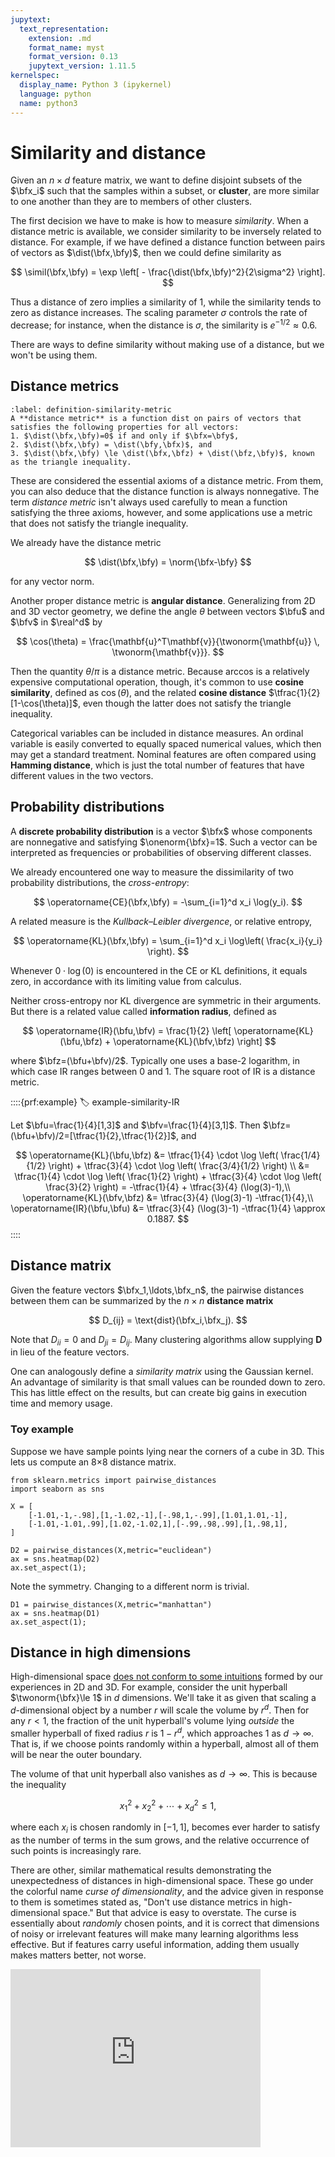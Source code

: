 ```yaml
---
jupytext:
  text_representation:
    extension: .md
    format_name: myst
    format_version: 0.13
    jupytext_version: 1.11.5
kernelspec:
  display_name: Python 3 (ipykernel)
  language: python
  name: python3
---
```


# Similarity and distance

Given an $n\times d$ feature matrix, we want to define disjoint subsets of the $\bfx_i$ such that the samples within a subset, or **cluster**, are more similar to one another than they are to members of other clusters.

The first decision we have to make is how to measure *similarity*. When a distance metric is available, we consider similarity to be inversely related to distance. For example, if we have defined a distance function between pairs of vectors as $\dist(\bfx,\bfy)$, then we could define similarity as 

$$
\simil(\bfx,\bfy) = \exp \left[ - \frac{\dist(\bfx,\bfy)^2}{2\sigma^2}  \right].
$$

Thus a distance of zero implies a similarity of 1, while the similarity tends to zero as distance increases. The scaling parameter $\sigma$ controls the rate of decrease; for instance, when the distance is $\sigma$, the similarity is $e^{-1/2}\approx 0.6$. 

There are ways to define similarity without making use of a distance, but we won't be using them.

## Distance metrics

````{prf:definition}
:label: definition-similarity-metric
A **distance metric** is a function dist on pairs of vectors that satisfies the following properties for all vectors:
1. $\dist(\bfx,\bfy)=0$ if and only if $\bfx=\bfy$,
2. $\dist(\bfx,\bfy) = \dist(\bfy,\bfx)$, and
3. $\dist(\bfx,\bfy) \le \dist(\bfx,\bfz) + \dist(\bfz,\bfy)$, known as the triangle inequality.
````

These are considered the essential axioms of a distance metric. From them, you can also deduce that the distance function is always nonnegative. The term *distance metric* isn't always used carefully to mean a function satisfying the three axioms, however, and some applications use a metric that does not satisfy the triangle inequality. 

We already have the distance metric

$$
\dist(\bfx,\bfy) = \norm{\bfx-\bfy}
$$

for any vector norm. 

Another proper distance metric is **angular distance**. Generalizing from 2D and 3D vector geometry, we define the angle $\theta$ between vectors $\bfu$ and $\bfv$ in $\real^d$ by

$$
\cos(\theta) = \frac{\mathbf{u}^T\mathbf{v}}{\twonorm{\mathbf{u}} \, \twonorm{\mathbf{v}}}.
$$

Then the quantity $\theta/\pi$ is a distance metric. Because arccos is a relatively expensive computational operation, though, it's common to use **cosine similarity**, defined as $\cos(\theta)$, and the related **cosine distance** $\tfrac{1}{2}[1-\cos(\theta)]$, even though the latter does not satisfy the triangle inequality.

Categorical variables can be included in distance measures. An ordinal variable is easily converted to equally spaced numerical values, which then may get a standard treatment. Nominal features are often compared using **Hamming distance**, which is just the total number of features that have different values in the two vectors.

## Probability distributions

A **discrete probability distribution** is a vector $\bfx$ whose components are nonnegative and satisfying $\onenorm{\bfx}=1$. Such a vector can be interpreted as frequencies or probabilities of observing different classes. 

We already encountered one way to measure the dissimilarity of two probability distributions, the *cross-entropy*:

$$
\operatorname{CE}(\bfx,\bfy) = -\sum_{i=1}^d x_i \log(y_i). 
$$

A related measure is the *Kullback–Leibler divergence*, or relative entropy,

$$
\operatorname{KL}(\bfx,\bfy) = \sum_{i=1}^d x_i \log\left( \frac{x_i}{y_i} \right).
$$

Whenever $0\cdot \log(0)$ is encountered in the CE or KL definitions, it equals zero, in accordance with its limiting value from calculus.

Neither cross-entropy nor KL divergence are symmetric in their arguments. But there is a related value called **information radius**, defined as

$$
\operatorname{IR}(\bfu,\bfv) = \frac{1}{2} \left[ \operatorname{KL}(\bfu,\bfz) + \operatorname{KL}(\bfv,\bfz) \right]
$$

where $\bfz=(\bfu+\bfv)/2$. Typically one uses a base-2 logarithm, in which case IR ranges between 0 and 1. The square root of IR is a distance metric.

::::{prf:example}
:label: example-similarity-IR

<!-- Let $\bfu=[1,0]$ and $\bfv=[0,1]$. Then $\bfz=(\bfu+\bfv)/2=[\tfrac{1}{2},\tfrac{1}{2}]$, and

$$
\operatorname{KL}(\bfu,\bfz)  &= 1\cdot \log \left( \frac{1}{1/2} \right) + 0 \cdot \log \left( \frac{0}{1/2} \right) = 1,
\operatorname{KL}(\bfv,\bfz)  &= 0 \cdot \log \left( \frac{0}{1/2} \right) + 1 \cdot \log \left( \frac{1}{1/2} \right) = 1,
\operatorname{IR}(\bfu,\bfu)  &= \frac{1}{2} \left[ 1 + 1 \right] = 1. 
$$

Not surprisingly, these distribution vectors are as far apart as you can get.  -->

Let $\bfu=\frac{1}{4}[1,3]$ and $\bfv=\frac{1}{4}[3,1]$. Then $\bfz=(\bfu+\bfv)/2=[\tfrac{1}{2},\tfrac{1}{2}]$, and

$$
\operatorname{KL}(\bfu,\bfz)  &= \tfrac{1}{4} \cdot \log \left( \frac{1/4}{1/2} \right) + \tfrac{3}{4} \cdot \log \left( \frac{3/4}{1/2} \right) \\ &= \tfrac{1}{4} \cdot \log \left( \frac{1}{2} \right) + \tfrac{3}{4} \cdot \log \left( \frac{3}{2} \right) = -\tfrac{1}{4} + \tfrac{3}{4} (\log(3)-1),\\
\operatorname{KL}(\bfv,\bfz)  &= \tfrac{3}{4} (\log(3)-1) -\tfrac{1}{4},\\
\operatorname{IR}(\bfu,\bfu)  &= \tfrac{3}{4} (\log(3)-1) -\tfrac{1}{4} \approx 0.1887.
$$
::::

## Distance matrix

Given the feature vectors $\bfx_1,\ldots,\bfx_n$, the pairwise distances between them can be summarized by the $n\times n$ **distance matrix**

$$
D_{ij} = \text{dist}(\bfx_i,\bfx_j).
$$

Note that $D_{ii}=0$ and $D_{ji}=D_{ij}$. Many clustering algorithms allow supplying $\mathbf{D}$ in lieu of the feature vectors.

One can analogously define a *similarity matrix* using the Gaussian kernel. An advantage of similarity is that small values can be rounded down to zero. This has little effect on the results, but can create big gains in execution time and memory usage. 

### Toy example

Suppose we have sample points lying near the corners of a cube in 3D. This lets us compute an 8×8 distance matrix.

```{code-cell} ipython3
from sklearn.metrics import pairwise_distances
import seaborn as sns

X = [
    [-1.01,-1,-.98],[1,-1.02,-1],[-.98,1,-.99],[1.01,1.01,-1], 
    [-1.01,-1.01,.99],[1.02,-1.02,1],[-.99,.98,.99],[1,.98,1], 
]

D2 = pairwise_distances(X,metric="euclidean")
ax = sns.heatmap(D2)
ax.set_aspect(1);
```

Note the symmetry. Changing to a different norm is trivial.

```{code-cell} ipython3
D1 = pairwise_distances(X,metric="manhattan")
ax = sns.heatmap(D1)
ax.set_aspect(1);
```

## Distance in high dimensions

High-dimensional space [does not conform to some intuitions](https://homes.cs.washington.edu/~pedrod/papers/cacm12.pdf) formed by our experiences in 2D and 3D. For example, consider the unit hyperball $\twonorm{\bfx}\le 1$ in $d$ dimensions. We'll take it as given that scaling a $d$-dimensional object by a number $r$ will scale the volume by $r^d$. Then for any $r<1$, the fraction of the unit hyperball's volume lying *outside* the smaller hyperball of fixed radius $r$ is $1-r^d$, which approaches $1$ as $d\to \infty$. That is, if we choose points randomly within a hyperball, almost all of them will be near the outer boundary. 

The volume of that unit hyperball also vanishes as $d\to \infty$. This is because the inequality

$$
x_1^2 + x_2^2 + \cdots + x_d^2 \le 1,
$$

where each $x_i$ is chosen randomly in $[-1,1]$, becomes ever harder to satisfy as the number of terms in the sum grows, and the relative occurrence of such points is increasingly rare.

There are other, similar mathematical results demonstrating the unexpectedness of distances in high-dimensional space. These go under the colorful name *curse of dimensionality*, and the advice given in response to them is sometimes stated as, "Don't use distance metrics in high-dimensional space." But that advice is easy to overstate. The curse is essentially about *randomly* chosen points, and it is correct that dimensions of noisy or irrelevant features will make many learning algorithms less effective. But if features carry useful information, adding them usually makes matters better, not worse.


<div style="max-width:400px"><div style="position:relative;padding-bottom:71.25%"><iframe id="kaltura_player" src="https://cdnapisec.kaltura.com/p/2358381/sp/235838100/embedIframeJs/uiconf_id/43030021/partner_id/2358381?iframeembed=true&playerId=kaltura_player&entry_id=1_ch3se4hk&flashvars[streamerType]=auto&amp;flashvars[localizationCode]=en&amp;flashvars[leadWithHTML5]=true&amp;flashvars[sideBarContainer.plugin]=true&amp;flashvars[sideBarContainer.position]=left&amp;flashvars[sideBarContainer.clickToClose]=true&amp;flashvars[chapters.plugin]=true&amp;flashvars[chapters.layout]=vertical&amp;flashvars[chapters.thumbnailRotator]=false&amp;flashvars[streamSelector.plugin]=true&amp;flashvars[EmbedPlayer.SpinnerTarget]=videoHolder&amp;flashvars[dualScreen.plugin]=true&amp;flashvars[Kaltura.addCrossoriginToIframe]=true&amp;&wid=1_x7vnms1y" width="400" height="285" allowfullscreen webkitallowfullscreen mozAllowFullScreen allow="autoplay *; fullscreen *; encrypted-media *" sandbox="allow-forms allow-same-origin allow-scripts allow-top-navigation allow-pointer-lock allow-popups allow-modals allow-orientation-lock allow-popups-to-escape-sandbox allow-presentation allow-top-navigation-by-user-activation" frameborder="0" title="Kaltura Player" style="position:absolute;top:0;left:0;width:100%;height:100%"></iframe></div></div>
